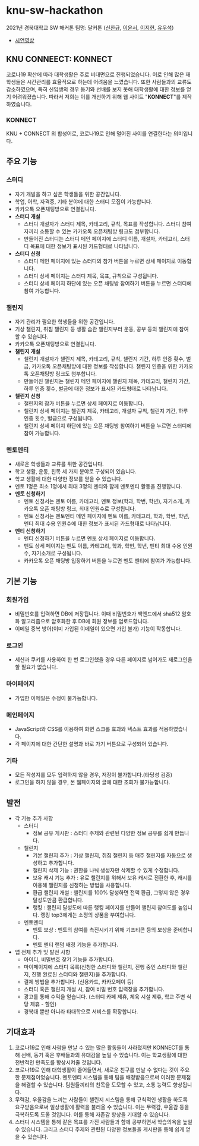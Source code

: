 # knu-sw-hackathon
2021년 경북대학교 SW 해커톤 팀명: 달커톤 ([신찬규](https://github.com/DDCS3T3), [이윤서](https://github.com/ellie-adm), [이지현](https://github.com/ljhyeon), [유우석](https://github.com/milk-stone))
* [시연영상]()

## KNU CONNEECT: KONNECT
코로나19 확산에 따라 대학생활은 주로 비대면으로 진행되었습니다. 이로 인해 많은 재학생들은 시간관리를 효율적으로 하는데 어려움을 느꼈습니다. 또한 사람들과의 교류도 감소하였으며, 특히 신입생의 경우 동기와 선배를 보지 못해 대학생활에 대한 정보를 얻기 어려워졌습니다. 따라서 저희는 이를 개선하기 위해 웹 사이트 "<strong>KONNECT</strong>"를 제작하였습니다.

### KONNECT
KNU + CONNECT 의 합성어로, 코로나19로 인해 멀어진 사이를 연결한다는 의미입니다.

## 주요 기능
### 스터디
* 자기 개발을 하고 싶은 학생들을 위한 공간입니다.
* 학업, 어학, 자격증, 기타 분야에 대한 스터디 모집이 가능합니다.
* 카카오톡 오픈채팅방으로 연결됩니다.
* <b>스터디 개설</b>
  * 스터디 개설자가 스터디 제목, 카테고리, 규칙, 목표를 작성합니다. 스터디 참여자끼리 소통할 수 있는 카카오톡 오픈채팅방 링크도 첨부합니다.
  * 만들어진 스터디는 스터디 메인 페이지에 스터디 이름, 개설자, 카테고리, 스터디 목표에 대한 정보가 표시된 카드형태로 나타납니다.
* <b>스터디 신청</b>
  * 스터디 메인 페이지에 있는 스터디의 참가 버튼을 누르면 상세 페이지로 이동합니다.
  * 스터디 상세 페이지는 스터디 제목, 목표, 규칙으로 구성됩니다.
  * 스터디 상세 페이지 하단에 있는 오픈 채팅방 참여하기 버튼을 누르면 스터디에 참여 가능합니다.
### 챌린지
* 자기 관리가 필요한 학생들을 위한 공간입니다.
* 기상 챌린지, 취침 챌린지 등 생활 습관 챌린지부터 운동, 공부 등의 챌린지에 참여할 수 있습니다.
* 카카오톡 오픈채팅방으로 연결됩니다.
* <b>챌린지 개설</b>
  * 챌린지 개설자가 챌린지 제목, 카테고리, 규칙, 챌린지 기간, 하루 인증 횟수, 벌금, 카카오톡 오픈채팅방에 대한 정보를 작성합니다. 챌린지 인증을 위한 카카오톡 오픈채팅방 링크도 첨부합니다.
  * 만들어진 챌린지는 챌린지 메인 페이지에 챌린지 제목, 카테고리, 챌린지 기간, 하루 인증 횟수, 벌금에 대한 정보가 표시된 카드형태로 나타납니다.
* <b>챌린지 신청</b>
  * 챌린지의 참가 버튼을 누르면 상세 페이지로 이동합니다.
  * 챌린지 상세 페이지는 챌린지 제목, 카테고리, 개설자 규칙, 챌린지 기간, 하루 인증 횟수, 벌금으로 구성됩니다.
  * 챌린지 상세 페이지 하단에 있는 오픈 채팅방 참여하기 버튼을 누르면 스터디에 참여 가능합니다.
### 멘토멘티
* 새로운 학생들과 교류를 위한 공간입니다.
* 학교 생활, 운동, 친목 세 가지 분야로 구성되어 있습니다.
* 학교 생활에 대한 다양한 정보를 얻을 수 있습니다.
* 멘토 1명은 최소 1명에서 최대 3명의 멘티와 함께 멘토멘티 활동을 진행합니다.
* <b>멘토 신청하기</b>
  * 멘토 신청서는 멘토 이름, 카테고리, 멘토 정보(학과, 학번, 학년), 자기소개, 카카오톡 오픈 채팅방 링크, 최대 인원수로 구성됩니다.
  * 멘토 신청서는 멘토멘티 메인 페이지에 멘토 이름, 카테고리, 학과, 학번, 학년, 멘티 최대 수용 인원수에 대한 정보가 표시된 카드형태로 나타납니다.
* <b>멘티 신청하기</b>
  * 멘티 신청하기 버튼을 누르면 멘토 상세 페이지로 이동합니다.
  * 멘토 상세 페이지는 멘토 이름, 카테고리, 학과, 학번, 학년, 멘티 최대 수용 인원수, 자기소개로 구성됩니다.
  * 카카오톡 오픈 채팅방 입장하기 버튼을 누르면 멘토 멘티에 참여가 가능합니다.

## 기본 기능
### 회원가입
* 비밀번호를 입력하면 DB에 저장됩니다. 이때 비밀번호가 백엔드에서 sha512 암호화 알고리즘으로 암호화한 후 DB에 회원 정보를 업로드합니다.
* 이메일 중복 방어(이미 가입된 이메일이 있으면 가입 불가) 기능이 작동합니다.
### 로그인
* 세션과 쿠키를 사용하여 한 번 로그인했을 경우 다른 페이지로 넘어가도 재로그인을 할 필요가 없습니다.
### 마이페이지
* 가입한 이메일은 수정이 불가능합니다.
### 메인페이지
* JavaScript와 CSS를 이용하여 화면 스크롤 효과와 텍스트 효과를 적용하였습니다.
* 각 페이지에 대한 간단한 설명과 바로 가기 버튼으로 구성되어 있습니다.
### 기타
* 모든 작성지를 모두 입력하지 않을 경우, 저장이 불가합니다.(타당성 검증)
* 로그인을 하지 않을 경우, 본 웹페이지의 글에 대한 조회가 불가능합니다.

## 발전
* 각 기능 추가 사항
  * 스터디
    * 정보 공유 게시판 : 스터디 주제와 관련된 다양한 정보 공유를 쉽게 만듭니다.
  * 챌린지
    * 기본 챌린지 추가 : 기상 챌린지, 취침 챌린지 등 매주 챌린지를 자동으로 생성하고 추가합니다.
    * 챌린지 삭제 기능 : 권한을 나눠 생성자만 삭제할 수 있게 수정합니다.
    * 보유 캐시 기능 추가 : 유료 챌린지를 위해서 보유 캐시로 전환한 후, 캐시를 이용해 챌린지를 신청하는 방법을 사용합니다.
    * 환급 챌린지 개설 : 챌린지를 100% 달성하면 전액 환급, 그렇지 않은 경우 달성도만큼 환급합니다.
    * 랭킹 : 챌린지 달성도에 따른 랭킹 페이지를 만들어 챌린지 참여도를 높입니다. 랭킹 top3에게는 소정의 상품을 부여합니다.
  * 멘토멘티
    * 멘토 보상 : 멘토의 참여를 촉진시키기 위해 기프티콘 등의 보상을 준비합니다.
    * 멘토 멘티 랜덤 배정 기능을 추가합니다.
* 앱 전체 추가 및 발전 사항
  * 아이디, 비밀번호 찾기 기능을 추가합니다.
  * 마이페이지에 스터디 목록(신청한 스터디와 챌린지, 진행 중인 스터디와 챌린지, 진행 완료된 스터디와 챌린지)을 추가합니다.
  * 결제 방법을 추가합니다. (신용카드, 카카오페이 등)
  * 스터디 혹은 챌린지 개설 시, 참여 비밀 번호 입력창을 추가합니다.
  * 광고를 통해 수익을 얻습니다. (스터디 카페 제휴, 체육 시설 제휴, 학교 주변 식당 제휴 - 할인)
  * 경북대 뿐만 아니라 타대학으로 서비스를 확장합니다.
  
## 기대효과
1. 코로나19로 인해 사람을 만날 수 있는 많은 활동들이 사라졌지만 KONNECT를 통해 선배, 동기 혹은 후배들과의 유대감을 높일 수 있습니다. 이는 학교생활에 대한 전반적인 만족도를 향상시켜줄 것입니다.
2. 코로나19로 인해 대학생활이 줄어들면서, 새로운 친구를 만날 수 없다는 것이 주요한 문제점이었습니다. 멘토멘티 시스템을 통해 팀을 배정받음으로써 이러한 문제점을 해결할 수 있습니다. 팀원들끼리의 친목을 도모할 수 있고, 소통 능력도 향상됩니다.
3. 무력감, 우울감을 느끼는 사람들이 챌린지 시스템을 통해 규칙적인 생활을 하도록 요구받음으로써 일상생활에 활력을 불러올 수 있습니다. 이는 무력감, 우울감 등을 극복하도록 도울 것입니다. 이를 통해 자존감 향상을 기대할 수 있습니다.
4. 스터디 시스템을 통해 같은 목표를 가진 사람들과 함께 공부하면서 학습의욕을 높일 수 있습니다. 그리고 스터디 주제와 관련된 다양한 정보들을 게시판을 통해 쉽게 얻을 수 있습니다.
